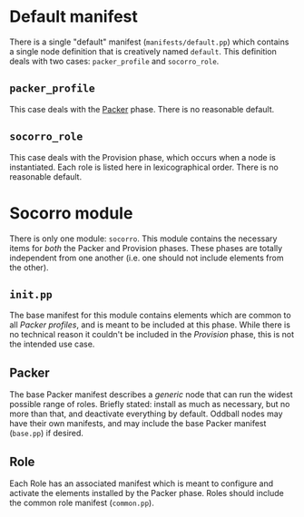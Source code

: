 # Default manifest

There is a single "default" manifest (`manifests/default.pp`) which contains a
single node definition that is creatively named `default`. This definition
deals with two cases: `packer_profile` and `socorro_role`.

## `packer_profile`

This case deals with the [Packer](../packer/) phase. There is no reasonable
default.

## `socorro_role`

This case deals with the Provision phase, which occurs when a node is
instantiated. Each role is listed here in lexicographical order. There is no
reasonable default.

# Socorro module

There is only one module: `socorro`. This module contains the necessary items
for *both* the Packer and Provision phases. These phases are totally
independent from one another (i.e. one should not include elements from the
other).

## `init.pp`

The base manifest for this module contains elements which are common to all
*Packer profiles*, and is meant to be included at this phase. While there is
no technical reason it couldn't be included in the *Provision* phase, this
is not the intended use case.

## Packer

The base Packer manifest describes a *generic* node that can run the widest
possible range of roles. Briefly stated: install as much as necessary, but no
more than that, and deactivate everything by default. Oddball nodes may
have their own manifests, and may include the base Packer manifest (`base.pp`)
if desired.

## Role

Each Role has an associated manifest which is meant to configure and activate
the elements installed by the Packer phase. Roles should include the common
role manifest (`common.pp`).
